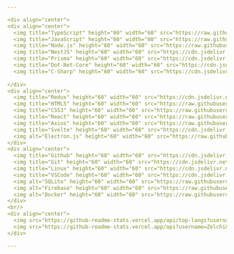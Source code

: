 ```yaml
--- 

<div align="center">
<div align="center">
  <img title="TypeScript" height="60" width="60" src="https://raw.githubusercontent.com/devicons/devicon/master/icons/typescript/typescript-original.svg">
  <img title="JavaScript" height="60" width="60" src="https://raw.githubusercontent.com/devicons/devicon/master/icons/javascript/javascript-original.svg">
  <img title="Node.js" height="60" width="60" src="https://raw.githubusercontent.com/devicons/devicon/master/icons/nodejs/nodejs-original.svg">
  <img title="NestJS" height="60" width="60" src="https://cdn.jsdelivr.net/gh/devicons/devicon@latest/icons/nestjs/nestjs-original.svg" />
  <img title="Prisma" height="60" width="60" src="https://cdn.jsdelivr.net/gh/devicons/devicon@latest/icons/prisma/prisma-original.svg" />
  <img title="Dot-Net-Core" height="60" width="60" src="https://cdn.jsdelivr.net/gh/devicons/devicon@latest/icons/dotnetcore/dotnetcore-original.svg" />
  <img title="C-Sharp" height="60" width="60" src="https://cdn.jsdelivr.net/gh/devicons/devicon@latest/icons/csharp/csharp-original.svg" /> 
  
</div>
<div align="center">
  <img title="Redux" height="60" width="60" src="https://cdn.jsdelivr.net/gh/devicons/devicon@latest/icons/redux/redux-original.svg" />
  <img title="HTML5" height="60" width="60" src="https://raw.githubusercontent.com/devicons/devicon/master/icons/html5/html5-original.svg">
  <img title="CSS3" height="60" width="60" src="https://raw.githubusercontent.com/devicons/devicon/master/icons/css3/css3-original.svg">
  <img title="React" height="60" width="60" src="https://raw.githubusercontent.com/devicons/devicon/master/icons/react/react-original.svg">
  <img title="Axios" height="60" width="60" src="https://raw.githubusercontent.com/devicons/devicon/master/icons/axios/axios-plain.svg">
  <img title="Svelte" height="60" width="60" src="https://cdn.jsdelivr.net/gh/devicons/devicon@latest/icons/svelte/svelte-original.svg" /> 
  <img alt="Electron.js" height="60" width="60" src="https://raw.githubusercontent.com/devicons/devicon/master/icons/electron/electron-original.svg">
</div>
<div align="center">
  <img title="Github" height="60" width="60" src="https://cdn.jsdelivr.net/gh/devicons/devicon@latest/icons/github/github-original.svg" />
  <img title="Git" height="60" width="60" src="https://cdn.jsdelivr.net/gh/devicons/devicon@latest/icons/git/git-original.svg" />
  <img title="Linux" height="60" width="60" src="https://cdn.jsdelivr.net/gh/devicons/devicon@latest/icons/linux/linux-original.svg" />
  <img title="VSCode" height="60" width="60" src="https://cdn.jsdelivr.net/gh/devicons/devicon@latest/icons/vscode/vscode-original.svg" />
  <img alt="SQLite" height="60" width="60" src="https://raw.githubusercontent.com/devicons/devicon/master/icons/sqlite/sqlite-original.svg">
  <img alt="Firebase" height="60" width="60" src="https://raw.githubusercontent.com/devicons/devicon/master/icons/firebase/firebase-original.svg">
  <img alt="Docker" height="60" width="60" src="https://raw.githubusercontent.com/devicons/devicon/master/icons/docker/docker-original.svg">
</div>
<br/>
<div align="center">
  <img src="https://github-readme-stats.vercel.app/api/top-langs?username=Zelchi&locale=en&hide_title=false&layout=compact&card_width=320&langs_count=6&theme=tokyonight&hide_border=false" height="150" alt="Linguagens mais usadas" />
  <img src="https://github-readme-stats.vercel.app/api?username=Zelchi&show_icons=true&theme=tokyonight" height="150" />
</div>

---
```

